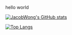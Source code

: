 hello world

[![JacobWong's GitHub stats](https://github-readme-stats.vercel.app/api?username=REALLYJacobWong)](https://github.com/anuraghazra/github-readme-stats)

[![Top Langs](https://github-readme-stats.vercel.app/api/top-langs/?username=REALLYJacobWong)](https://github.com/anuraghazra/github-readme-stats)
